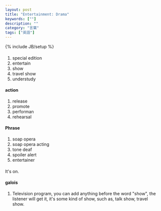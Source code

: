 ```yaml
---
layout: post
title: "Entertainment: Drama"
keywords: [""]
description: ""
category: "言葉"
tags: ["英語"]
---
```

{% include JB/setup %}

####
1. special edition
3. entertain
4. show
5. travel show
6. understudy


#### action
1. release
2. promote
3. performan
4. rehearsal


#### Phrase
1. soap opera
2. soap opera acting
3. tone deaf
4. spoiler alert
5. entertainer

####
It's on.



#### galois
1. Television program, you can add anything before the word "show", the listener
   will get it, it's some kind of show, such as, talk show, travel show.

